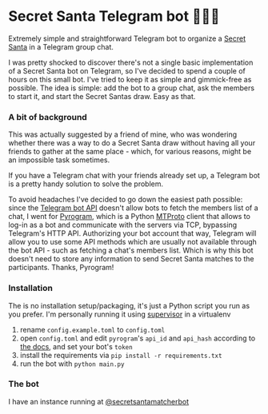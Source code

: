 # Secret Santa Telegram bot 🤫🎅🏼

Extremely simple and straightforward Telegram bot to organize a [Secret Santa](http://secret-santa.urbanup.com/4845681) in a Telegram group chat.

I was pretty shocked to discover there's not a single basic implementation of a Secret Santa bot on Telegram, so I've decided to spend a couple of hours on this small bot. I've tried to keep it as simple and gimmick-free as possible. The idea is simple: add the bot to a group chat, ask the members to start it, and start the Secret Santas draw. Easy as that.

### A bit of background

This was actually suggested by a friend of mine, who was wondering whether there was a way to do a Secret Santa draw without having all your friends to gather at the same place - which, for various reasons, might be an impossible task sometimes.

If you have a Telegram chat with your friends already set up, a Telegram bot is a pretty handy solution to solve the problem.

To avoid headaches I've decided to go down the easiest path possible: since the [Telegram bot API](https://core.telegram.org/bots/api) doesn't allow bots to fetch the members list of a chat, I went for [Pyrogram](https://docs.pyrogram.org/), which is a Python [MTProto](https://core.telegram.org/mtproto) client that allows to log-in as a bot and communicate with the servers via TCP, bypassing Telegram's HTTP API. Authorizing your bot account that way, Telegram will allow you to use some API methods which are usually not available through the bot API - such as fetching a chat's members list. Which is why this bot doesn't need to store any information to send Secret Santa matches to the participants. Thanks, Pyrogram!

### Installation

The is no installation setup/packaging, it's just a Python script you run as you prefer. I'm personally running it using [supervisor](http://supervisord.org) in a virtualenv

1. rename `config.example.toml` to `config.toml`
2. open `config.toml` and edit `pyrogram`'s `api_id` and `api_hash` according to [the docs](https://docs.pyrogram.org/intro/quickstart#get-pyrogram-real-fast), and set your bot's `token`
3. install the requirements via `pip install -r requirements.txt`
4. run the bot with `python main.py`

### The bot

I have an instance running at [@secretsantamatcherbot](https://t.me/secretsantamatcherbot)
